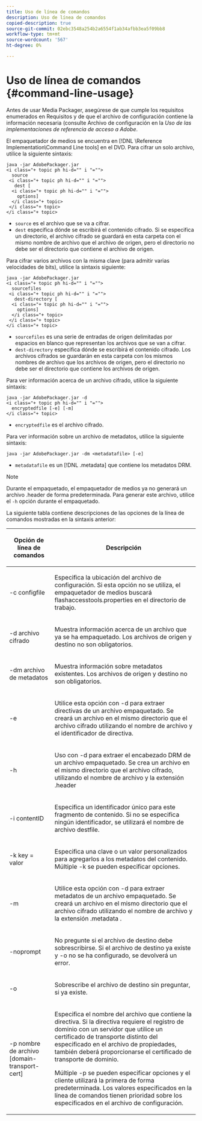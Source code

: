 ```yaml
---
title: Uso de línea de comandos
description: Uso de línea de comandos
copied-description: true
source-git-commit: 02ebc3548a254b2a6554f1ab34afbb3ea5f09bb8
workflow-type: tm+mt
source-wordcount: '567'
ht-degree: 0%

---
```


# Uso de línea de comandos {#command-line-usage}

Antes de usar Media Packager, asegúrese de que cumple los requisitos enumerados en Requisitos y de que el archivo de configuración contiene la información necesaria (consulte Archivo de configuración en la *Uso de las implementaciones de referencia de acceso a Adobe*.

El empaquetador de medios se encuentra en [!DNL \Reference Implementation\Command Line tools] en el DVD. Para cifrar un solo archivo, utilice la siguiente sintaxis:

```
java -jar AdobePackager.jar  
<i class="+ topic ph hi-d="" i "="">
  source  
 <i class="+ topic ph hi-d="" i "="">
   dest [ 
  <i class="+ topic ph hi-d="" i "="">
    options] 
  </i class="+ topic> 
 </i class="+ topic> 
</i class="+ topic>
```

* `source` es el archivo que se va a cifrar.
* `dest` especifica dónde se escribirá el contenido cifrado. Si se especifica un directorio, el archivo cifrado se guardará en esta carpeta con el mismo nombre de archivo que el archivo de origen, pero el directorio no debe ser el directorio que contiene el archivo de origen.

Para cifrar varios archivos con la misma clave (para admitir varias velocidades de bits), utilice la sintaxis siguiente:

```
java -jar AdobePackager.jar  
<i class="+ topic ph hi-d="" i "="">
  sourcefiles  
 <i class="+ topic ph hi-d="" i "="">
   dest-directory [ 
  <i class="+ topic ph hi-d="" i "="">
    options] 
  </i class="+ topic> 
 </i class="+ topic> 
</i class="+ topic>
```

* `sourcefiles` es una serie de entradas de origen delimitadas por espacios en blanco que representan los archivos que se van a cifrar.
* `dest-directory` especifica dónde se escribirá el contenido cifrado. Los archivos cifrados se guardarán en esta carpeta con los mismos nombres de archivo que los archivos de origen, pero el directorio no debe ser el directorio que contiene los archivos de origen.

Para ver información acerca de un archivo cifrado, utilice la siguiente sintaxis:

```
java -jar AdobePackager.jar -d  
<i class="+ topic ph hi-d="" i "="">
  encryptedfile [-e] [-m] 
</i class="+ topic>
```

* `encryptedfile` es el archivo cifrado.

Para ver información sobre un archivo de metadatos, utilice la siguiente sintaxis:

```
java -jar AdobePackager.jar -dm <metadatafile> [-e]
```

* `metadatafile` es un [!DNL .metadata] que contiene los metadatos DRM.

>[!NOTE]
>
>Durante el empaquetado, el empaquetador de medios ya no generará un archivo .header de forma predeterminada. Para generar este archivo, utilice el `-h` opción durante el empaquetado.

La siguiente tabla contiene descripciones de las opciones de la línea de comandos mostradas en la sintaxis anterior:

<table frame="all" colsep="1" rowsep="1" class="+ topic/table adobe-d/table " id="table_wgz_spy_n4"> 
 <thead class="- topic/thead "> 
  <tr rowsep="1" class="- topic/row "> 
   <th colname="1" class="- topic/entry entry"> <p class="- topic/p ">Opción de línea de comandos </p> </th> 
   <th colname="2" class="- topic/entry entry"> <p class="- topic/p ">Descripción </p> </th> 
  </tr> 
 </thead>
 <tbody class="- topic/tbody "> 
  <tr rowsep="1" class="- topic/row "> 
   <td colname="1" class="- topic/entry "> <p class="- topic/p ">-c <span class="+ topic/ph pr-d/codeph codeph"> configfile </span> </p> </td> 
   <td colname="2" class="- topic/entry "> <p class="- topic/p ">Especifica la ubicación del archivo de configuración. Si esta opción no se utiliza, el empaquetador de medios buscará <span class="filepath"> flashaccesstools.properties </span> en el directorio de trabajo. </p> </td> 
  </tr> 
  <tr rowsep="1" class="- topic/row "> 
   <td colname="1" class="- topic/entry "> <p class="- topic/p ">-d <span class="+ topic/ph pr-d/codeph codeph"> archivo cifrado </span> </p> </td> 
   <td colname="2" class="- topic/entry "> <p class="- topic/p ">Muestra información acerca de un archivo que ya se ha empaquetado. Los archivos de origen y destino no son obligatorios. </p> </td> 
  </tr> 
  <tr rowsep="1" class="- topic/row "> 
   <td colname="1" class="- topic/entry "> <p class="- topic/p ">-dm <span class="+ topic/ph pr-d/codeph codeph"> archivo de metadatos </span> </p> </td> 
   <td colname="2" class="- topic/entry "> <p class="- topic/p ">Muestra información sobre metadatos existentes. Los archivos de origen y destino no son obligatorios. </p> </td> 
  </tr> 
  <tr rowsep="1" class="- topic/row "> 
   <td colname="1" class="- topic/entry "> <p class="- topic/p ">-e </p> </td> 
   <td colname="2" class="- topic/entry "> <p class="- topic/p ">Utilice esta opción con <span class="codeph"> -d </span> para extraer directivas de un archivo empaquetado. Se creará un archivo en el mismo directorio que el archivo cifrado utilizando el nombre de archivo y el identificador de directiva. </p> </td> 
  </tr> 
  <tr rowsep="1" class="- topic/row "> 
   <td colname="1" class="- topic/entry "> <p class="- topic/p ">-h </p> </td> 
   <td colname="2" class="- topic/entry "> <p class="- topic/p ">Uso con <span class="codeph"> -d </span> para extraer el encabezado DRM de un archivo empaquetado. Se crea un archivo en el mismo directorio que el archivo cifrado, utilizando el nombre de archivo y la extensión <span class="filepath"> .header </span> </p> </td> 
  </tr> 
  <tr rowsep="1" class="- topic/row "> 
   <td colname="1" class="- topic/entry "> <p class="- topic/p ">-i <span class="+ topic/ph pr-d/codeph codeph"> contentID </span> </p> </td> 
   <td colname="2" class="- topic/entry "> <p class="- topic/p ">Especifica un identificador único para este fragmento de contenido. Si no se especifica ningún identificador, se utilizará el nombre de archivo destfile. </p> </td> 
  </tr> 
  <tr rowsep="1" class="- topic/row "> 
   <td colname="1" class="- topic/entry "> <p class="- topic/p ">-k <span class="+ topic/ph pr-d/codeph codeph"> key </span>= <span class="+ topic/ph pr-d/codeph codeph"> valor </span> </p> </td> 
   <td colname="2" class="- topic/entry "> <p class="- topic/p ">Especifica una clave o un valor personalizados para agregarlos a los metadatos del contenido. Múltiple <span class="codeph"> -k </span> se pueden especificar opciones. </p> </td> 
  </tr> 
  <tr rowsep="1" class="- topic/row "> 
   <td colname="1" class="- topic/entry "> <p class="- topic/p ">-m </p> </td> 
   <td colname="2" class="- topic/entry "> <p class="- topic/p ">Utilice esta opción con <span class="codeph"> -d </span> para extraer metadatos de un archivo empaquetado. Se creará un archivo en el mismo directorio que el archivo cifrado utilizando el nombre de archivo y la extensión <span class="codeph"> .metadata </span>. </p> </td> 
  </tr> 
  <tr rowsep="1" class="- topic/row "> 
   <td colname="1" class="- topic/entry "> <p class="- topic/p ">-noprompt </p> </td> 
   <td colname="2" class="- topic/entry "> <p class="- topic/p ">No pregunte si el archivo de destino debe sobrescribirse. Si el archivo de destino ya existe y <span class="codeph"> -o </span> no se ha configurado, se devolverá un error. </p> </td> 
  </tr> 
  <tr rowsep="1" class="- topic/row "> 
   <td colname="1" class="- topic/entry "> <p class="- topic/p ">-o </p> </td> 
   <td colname="2" class="- topic/entry "> <p class="- topic/p ">Sobrescribe el archivo de destino sin preguntar, si ya existe. </p> </td> 
  </tr> 
  <tr rowsep="0" class="- topic/row "> 
   <td colname="1" class="- topic/entry "> <p class="- topic/p ">-p <span class="+ topic/ph pr-d/codeph codeph"> nombre de archivo [domain-transport-cert] </span> </p> </td> 
   <td colname="2" class="- topic/entry "> <p class="- topic/p ">Especifica el nombre del archivo que contiene la directiva. Si la directiva requiere el registro de dominio con un servidor que utilice un certificado de transporte distinto del especificado en el archivo de propiedades, también deberá proporcionarse el certificado de transporte de dominio. </p> <p class="- topic/p ">Múltiple <span class="codeph"> -p </span> se pueden especificar opciones y el cliente utilizará la primera de forma predeterminada. Los valores especificados en la línea de comandos tienen prioridad sobre los especificados en el archivo de configuración. </p> </td> 
  </tr> 
 </tbody> 
</table>
